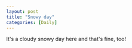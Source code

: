 ```yaml
---
layout: post
title: "Snowy day"
categories: [Daily]
---
```


It's a cloudy snowy day here and that's fine, too!
